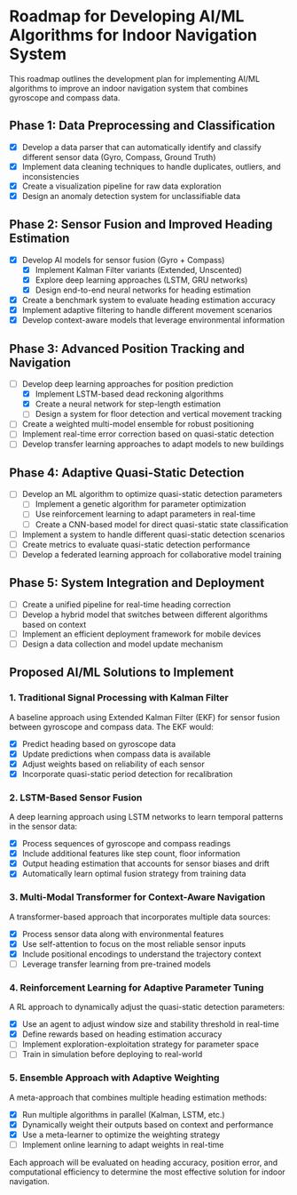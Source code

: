 # Roadmap for Developing AI/ML Algorithms for Indoor Navigation System

This roadmap outlines the development plan for implementing AI/ML algorithms to improve an indoor navigation system that combines gyroscope and compass data.

## Phase 1: Data Preprocessing and Classification

- [x] Develop a data parser that can automatically identify and classify different sensor data (Gyro, Compass, Ground Truth)
- [x] Implement data cleaning techniques to handle duplicates, outliers, and inconsistencies
- [x] Create a visualization pipeline for raw data exploration
- [x] Design an anomaly detection system for unclassifiable data

## Phase 2: Sensor Fusion and Improved Heading Estimation

- [x] Develop AI models for sensor fusion (Gyro + Compass)
   - [x] Implement Kalman Filter variants (Extended, Unscented)
   - [x] Explore deep learning approaches (LSTM, GRU networks)
   - [x] Design end-to-end neural networks for heading estimation
- [x] Create a benchmark system to evaluate heading estimation accuracy
- [x] Implement adaptive filtering to handle different movement scenarios 
- [x] Develop context-aware models that leverage environmental information

## Phase 3: Advanced Position Tracking and Navigation

- [ ] Develop deep learning approaches for position prediction
   - [x] Implement LSTM-based dead reckoning algorithms
   - [x] Create a neural network for step-length estimation
   - [ ] Design a system for floor detection and vertical movement tracking
- [ ] Create a weighted multi-model ensemble for robust positioning
- [ ] Implement real-time error correction based on quasi-static detection
- [ ] Develop transfer learning approaches to adapt models to new buildings

## Phase 4: Adaptive Quasi-Static Detection

- [ ] Develop an ML algorithm to optimize quasi-static detection parameters
   - [ ] Implement a genetic algorithm for parameter optimization
   - [ ] Use reinforcement learning to adapt parameters in real-time
   - [ ] Create a CNN-based model for direct quasi-static state classification
- [ ] Implement a system to handle different quasi-static detection scenarios
- [ ] Create metrics to evaluate quasi-static detection performance
- [ ] Develop a federated learning approach for collaborative model training

## Phase 5: System Integration and Deployment

- [ ] Create a unified pipeline for real-time heading correction
- [ ] Develop a hybrid model that switches between different algorithms based on context
- [ ] Implement an efficient deployment framework for mobile devices
- [ ] Design a data collection and model update mechanism

## Proposed AI/ML Solutions to Implement

### 1. Traditional Signal Processing with Kalman Filter

A baseline approach using Extended Kalman Filter (EKF) for sensor fusion between gyroscope and compass data. The EKF would:
- [x] Predict heading based on gyroscope data
- [x] Update predictions when compass data is available
- [x] Adjust weights based on reliability of each sensor
- [x] Incorporate quasi-static period detection for recalibration

### 2. LSTM-Based Sensor Fusion

A deep learning approach using LSTM networks to learn temporal patterns in the sensor data:
- [x] Process sequences of gyroscope and compass readings
- [x] Include additional features like step count, floor information
- [x] Output heading estimation that accounts for sensor biases and drift
- [x] Automatically learn optimal fusion strategy from training data

### 3. Multi-Modal Transformer for Context-Aware Navigation

A transformer-based approach that incorporates multiple data sources:
- [x] Process sensor data along with environmental features
- [x] Use self-attention to focus on the most reliable sensor inputs
- [x] Include positional encodings to understand the trajectory context
- [ ] Leverage transfer learning from pre-trained models

### 4. Reinforcement Learning for Adaptive Parameter Tuning

A RL approach to dynamically adjust the quasi-static detection parameters:
- [x] Use an agent to adjust window size and stability threshold in real-time
- [x] Define rewards based on heading estimation accuracy
- [ ] Implement exploration-exploitation strategy for parameter space
- [ ] Train in simulation before deploying to real-world

### 5. Ensemble Approach with Adaptive Weighting

A meta-approach that combines multiple heading estimation methods:
- [x] Run multiple algorithms in parallel (Kalman, LSTM, etc.)
- [x] Dynamically weight their outputs based on context and performance
- [x] Use a meta-learner to optimize the weighting strategy
- [ ] Implement online learning to adapt weights in real-time

Each approach will be evaluated on heading accuracy, position error, and computational efficiency to determine the most effective solution for indoor navigation. 